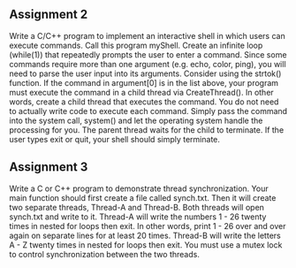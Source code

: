 ## Assignment 2
Write a C/C++ program to implement an interactive shell in which users can execute commands. Call this program myShell. Create an infinite loop (while(1)) that repeatedly prompts the user to enter a command. Since some commands require more than one argument (e.g. echo, color, ping), you will need to parse the user input into its arguments. Consider using the strtok() function. If the command in argument[0] is in the list above, your program must execute the command in a child thread via CreateThread(). In other words, create a child thread that executes the command.  You do not need to actually write code to execute each command.  Simply pass the command into the system call, system() and let the operating system handle the processing for you.  The parent thread waits for the child to terminate. If the user types exit or quit, your shell should simply terminate.


## Assignment 3
Write a C or C++ program to demonstrate thread synchronization.  Your main function should first create a file called synch.txt.  Then it will create two separate threads, Thread-A and Thread-B.  Both threads will open synch.txt and write to it. Thread-A will write the numbers 1 - 26 twenty times in nested for loops then exit. In other words, print 1 - 26 over and over again on separate lines for at least 20 times. Thread-B will write the letters A - Z twenty times in nested for loops then exit.  You must use a mutex lock to control synchronization between the two threads.
